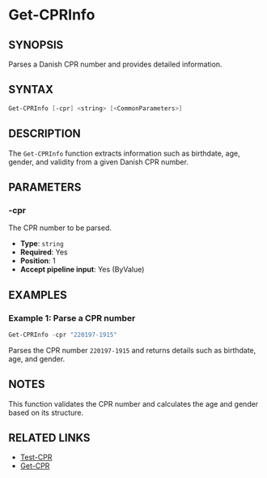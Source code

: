 # Get-CPRInfo

## SYNOPSIS
Parses a Danish CPR number and provides detailed information.

## SYNTAX
```powershell
Get-CPRInfo [-cpr] <string> [<CommonParameters>]
```

## DESCRIPTION
The `Get-CPRInfo` function extracts information such as birthdate, age, gender, and validity from a given Danish CPR number.

## PARAMETERS
### -cpr
The CPR number to be parsed.

- **Type**: `string`
- **Required**: Yes
- **Position**: 1
- **Accept pipeline input**: Yes (ByValue)

## EXAMPLES
### Example 1: Parse a CPR number
```powershell
Get-CPRInfo -cpr "220197-1915"
```
Parses the CPR number `220197-1915` and returns details such as birthdate, age, and gender.

## NOTES
This function validates the CPR number and calculates the age and gender based on its structure.

## RELATED LINKS
- [Test-CPR](Test-CPR.md)
- [Get-CPR](Get-CPR.md)
